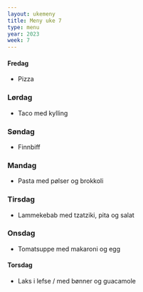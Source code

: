 ```yaml
---
layout: ukemeny
title: Meny uke 7
type: menu
year: 2023
week: 7
---
```


#### Fredag

- Pizza

### Lørdag

- Taco med kylling

### Søndag

- Finnbiff

### Mandag

- Pasta med pølser og brokkoli

### Tirsdag

- Lammekebab med tzatziki, pita og salat

### Onsdag

- Tomatsuppe med makaroni og egg

#### Torsdag

- Laks i lefse / med bønner og guacamole
